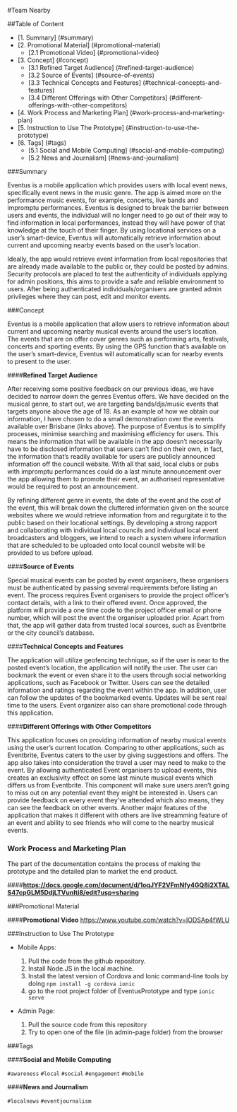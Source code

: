 #Team Nearby

##Table of Content
* [1. Summary] (#summary)
* [2. Promotional Material] (#promotional-material)
   * [2.1 Promotional Video] (#promotional-video)
* [3. Concept] (#concept)
   * [3.1 Refined Target Audience] (#refined-target-audience)
   * [3.2 Source of Events] (#source-of-events)
   * [3.3 Technical Concepts and Features] (#technical-concepts-and-features)
   * [3.4 Different Offerings with Other Competitors] (#different-offerings-with-other-competitors)
* [4. Work Process and Marketing Plan] (#work-process-and-marketing-plan)
* [5. Instruction to Use The Prototype] (#instruction-to-use-the-prototype)
* [6. Tags] (#tags)
   * [5.1 Social and Mobile Computing] (#social-and-mobile-computing)
   * [5.2 News and Journalism] (#news-and-journalism)



###Summary

Eventus is a mobile application which provides users with local event news, specifically event news in the music genre. The app is aimed more on the performance music events, for example, concerts, live bands and impromptu performances. Eventus is designed to break the barrier between users and events, the individual will no longer need to go out of their way to find information in local performances, instead they will have power of that knowledge at the touch of their finger. By using locational services on a user’s smart-device, Eventus will automatically retrieve information about current and upcoming nearby events based on the user’s location.


Ideally, the app would retrieve event information from local repositories that are already made available to the public or, they could be posted by admins. Security protocols are placed to test the authenticity of individuals applying for admin positions, this aims to provide a safe and reliable environment to users. After being authenticated individuals/organisers are granted admin privileges where they can post, edit and monitor events.  


###Concept

Eventus is a mobile application that allow users to retrieve information about current and upcoming nearby musical events around the user’s location. The events that are on offer cover genres such as performing arts, festivals, concerts and sporting events. By using the GPS function that’s available on the user’s smart-device, Eventus will automatically scan for nearby events to present to the user. 

####**Refined Target Audience**

After receiving some positive feedback on our previous ideas, we have decided to narrow down the genres Eventus offers. We have decided on the musical genre, to start out, we are targeting bands/djs/music events that targets anyone above the age of 18. As an example of how we obtain our information, I have chosen to do a small demonstration over the events available over Brisbane (links above). The purpose of Eventus is to simplify processes, minimise searching and maximising efficiency for users. This means the information that will be available in the app doesn’t necessarily have to be disclosed information that users can’t find on their own, in fact, the information that’s readily available for users are publicly announced information off the council website. With all that said, local clubs or pubs with impromptu performances could do a last minute announcement over the app allowing them to promote their event, an authorised representative would be required to post an announcement. 


By refining different genre in events, the date of the event and the cost of the event, this will break down the cluttered information given on the source websites where we would retrieve information from and regurgitate it to the public based on their locational settings. By developing a strong rapport and collaborating with individual local councils and individual local event broadcasters and bloggers, we intend to reach a system where information that are scheduled to be uploaded onto local council website will be provided to us before upload.

####**Source of Events**

Special musical events can be posted by event organisers, these organisers must be authenticated by passing several requirements before listing an event. The process requires Event organisers to provide the project officer’s contact details, with a link to their offered event. Once approved, the platform will provide a one time code to the project officer email or phone number, which will post the event the organiser uploaded prior. Apart from that, the app will gather data from trusted local sources, such as Eventbrite or the city council’s database.

####**Technical Concepts and Features**

The application will utilize geofencing technique, so if the user is near to the posted event’s location, the application will notify the user. The user can bookmark the event or even share it to the users through social networking applications, such as Facebook or Twitter. Users can see the detailed information and ratings regarding the event within the app. In addition, user can follow the updates of the bookmarked events. Updates will be sent real time to the users. Event organizer also can share promotional code through this application.  

####**Different Offerings with Other Competitors**

This application focuses on providing information of nearby musical events using the user’s current location. Comparing to other applications, such as Eventbrite, Eventus caters to the user by giving suggestions and offers. The app also takes into consideration the travel a user may need to make to the event. By allowing authenticated Event organisers to upload events, this creates an exclusivity effect on some last minute musical events which differs us from Eventbrite. This component will make sure users aren’t going to miss out on any potential event they might be interested in. Users can provide feedback on every event they’ve attended which also means, they can see the feedback on other events. Another major features of the application that makes it different with others are live streamming feature of an event and ability to see friends who will come to the nearby musical events.


### Work Process and Marketing Plan

The part of the documentation contains the process of making the prototype and the detailed plan to market the end product.

####**https://docs.google.com/document/d/1oqJYF2VFmNfy4GQ8i2XTALS47cpGLM5DdjLTVunIti8/edit?usp=sharing**

###Promotional Material

####**Promotional Video**
https://www.youtube.com/watch?v=IODSAp4fWLU


###Instruction to Use The Prototype

* Mobile Apps:
  1. Pull the code from the github repository. 
  2. Install Node.JS in the local machine.
  3. Install the latest version of Cordova and Ionic command-line tools
     by doing `npm install -g cordova ionic`
  4. go to the root project folder of EventusPrototype and type `ionic serve`

* Admin Page:
  1. Pull the source code from this repository 
  2. Try to open one of the file (in admin-page folder) from the browser



###Tags

####**Social and Mobile Computing**

`#awareness`
`#local`
`#social`
`#engagement`
`#mobile`

####**News and Journalism**

`#localnews`
`#eventjournalism`
